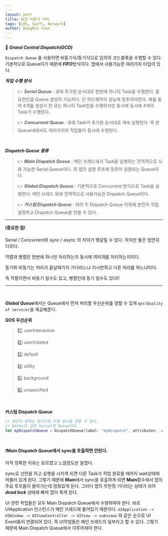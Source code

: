 ```yaml
---
​---
layout: post
title: GCD 비동기 처리
tags: [iOS, Swift, Network]
author: DongMin Yoon
​---
---
```


 🔵 ***Grand Central Dispatch(GCD)***

 `Dispatch Queue` 을 사용하면 비동기식/동기식으로 임의의 코드블록을 수행할 수 있다. 기본적으로 Queue이기 때문에 ***FIFO***방식이다. 앱에서 사용가능한 여러가지 타입이 있다.

***작업 수행 방식***

> 👉 ***Serial Queue*** : 큐에 추가된 순서대로 한번에 하나의 Task을 수행한다. 필요한만큼 Queue 생성이 가능하다. 단 하드웨어의 성능에 맞추어야한다. 예를 들어 4개를 생성시 한 큐는 하나의 Task만을 수행하지만 동시에 동시에 4개의 Task가 수행된다.
>
> 👉 ***Concurrent Queue*** : 큐에 Task가 추가된 순서대로 계속 실행된다. 즉 한 Queue내에서도 여러가지의 작업들이 동시에 수행된다.

<br>

***Dispatch Queue 종류***

>👉 ***Main Dispatch Queue*** : 메인 쓰레드에서 Task을 실행하는 전역적으로 사용 가능한 Serial Queue이다. 즉 앱의 실행 루프에 맞추어 실행되는 Queue이다.
>
>👉 ***Global Dispatch Queue*** : 기본적으로 Concurrent 방식으로 Task을 실행한다. 메인 쓰레드 외에 전역적으로 사용가능한 Dispatch Queue이다.
>
>👉 ***커스텀 Dispatch Queue*** : 위의 두 Dispatch Queue 이외에 본인이 직접 설정하고 Dispatch Queue을 만들 수 있다.

---

❗️**중요한 점**❗️

Serial / Concurrent와 sync / async 의 차이가 헷갈릴 수 있다. 하지만 둘은 엄연히 다르다.

직렬과 병렬은 한번에 하나만 처리하는지 동시에 여러개를 처리하는지이다.

동기와 비동기는 처리가 끝날때가지 기다리느냐 지시만하고 다른 처리를 하느냐이다.

즉 직렬이면서 비동기 일수도 있고, 병렬인데 동기 일수도 있다!!

---

<br>

***Global Queue***에서는  Queue에서 먼저 처리할 우선순위를 정할 수 있게 `qos(Quality of service)`을 제공해준다.

**QOS 우선순위**

> 1️⃣ userInteractive
>
> 2️⃣ userInitated
>
> 3️⃣ default
>
> 4️⃣ utility
>
> 5️⃣ background
>
> 6️⃣ unspecified

<br>

**커스텀 Dispatch Queue**

```swift
// 본인이 원하는 방식으로 수행 방식을 정할 수 있다.
// Default 값은 Serial한 Queue이다.
let myDispatchQueue = DispatchQueue(label: "myDispatch", attributes: .concurrent)
```

<br>

❗️**Main Dispatch Queue에서 sync을 호출하면 안된다.**

 아직 정확한 이유는 모르겠고 느낌정도만 알겠다.

 sync로 선언을 하고 실행을 시키게 되면 다른 Task가 작업 완료될 때까지 wait상태에 머물러 있게 된다. 그렇기 때문에 **Main**에서 sync을 호출하게 되면 **Main**함수에서 앱의 주요 루프들이 돌아가는데 멈춰있게 된다. 그러다 앱이 무한정 기다리는 상태가 되어 ***dead lock*** 상태에 빠져 앱이 죽게 된다.

 UI 관련 작업들은 모두 Main Dispatch Queue에서 수행하여야 한다. 바로 UIApplication 인스턴스가 메인 쓰레드에 붙어있기 때문이다. `UIApplication -> UIWindow -> UIViewController -> UIView -> subviews` 와 같은 순으로 UI Event들이 연결되어 있다. 즉 UI작업들은 메인 쓰레드의 일부라고 할 수 있다. 그렇기 때문에 Main Dispatch Queue에서 이루어져야 한다.



